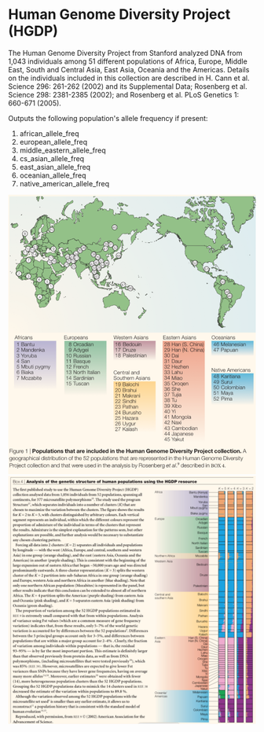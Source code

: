 
# Human Genome Diversity Project (HGDP)

The Human Genome Diversity Project from Stanford analyzed DNA from 1,043 individuals among 51 different populations of Africa, Europe, Middle East, South and Central Asia, East Asia, Oceania and the Americas. Details on the individuals included in this collection are described in H. Cann et al. Science 296: 261-262 (2002) and its Supplemental Data; Rosenberg et al. Science 298: 2381-2385 (2002); and Rosenberg et al. PLoS Genetics 1: 660-671 (2005).

Outputs the following population's allele frequency if present:
1. african_allele_freq
2. european_allele_freq
3. middle_eastern_allele_freq
4. cs_asian_allele_freq
5. east_asian_allele_freq
6. oceanian_allele_freq
7. native_american_allele_freq

![map of populations represented in the Human Genome Diversity Project](map_nature_2005.png)
![analysis of the genetic structure of populations represented in the Human Genome Diversity Project](pop_nature_2005.png)
